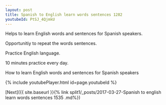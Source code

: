 ```yaml
---
layout: post
title: Spanish to English learn words sentences 1282 
youtubeId: PtSJ_4QjmkU
---
```

 
 
Helps to learn English words and sentences for Spanish speakers.

Opportunitiy to repeat the words sentences. 

Practice English language. 
 
10 minutes practice every day. 
 
How to learn English words and sentences for Spanish speakers 
 
{% include youtubePlayer.html id=page.youtubeId %}
 
 
[Next]({{ site.baseurl }}{% link  split1/_posts/2017-03-27-Spanish to english learn words sentences 1535 .md%})
 
